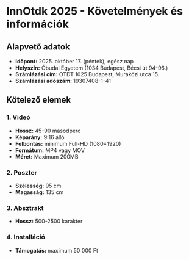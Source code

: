 # InnOtdk 2025 - Követelmények és információk

## Alapvető adatok

- **Időpont:** 2025. október 17. (péntek), egész nap
- **Helyszín:** Óbudai Egyetem (1034 Budapest, Bécsi út 94-96.)
- **Számlázási cím:** OTDT 1025 Budapest, Muraközi utca 15.
- **Számlázási adószám:** 19307408-1-41

## Kötelező elemek

### 1. Videó

- **Hossz:** 45-90 másodperc
- **Képarány:** 9:16 álló
- **Felbontás:** minimum Full-HD (1080×1920)
- **Formátum:** MP4 vagy MOV
- **Méret:** Maximum 200MB

### 2. Poszter

- **Szélesség:** 95 cm
- **Magasság:** 135 cm

### 3. Absztrakt

- **Hossz:** 500-2500 karakter

### 4. Installáció

- **Támogatás:** maximum 50 000 Ft
